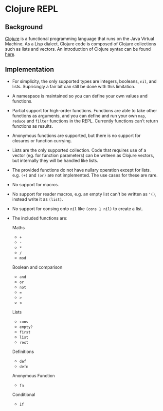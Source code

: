 # Clojure REPL
## Background
[Clojure](https://clojure.org/) is a functional programming language that runs on the Java Virtual Machine. As a Lisp dialect, Clojure code is composed of Clojure collections such as lists and vectors. An introduction of Clojure syntax can be found [here](https://learnxinyminutes.com/docs/clojure/).
## Implementation
- For simplicity, the only supported types are integers, booleans, `nil`, and lists. Suprisingly a fair bit can still be done with this limitation.
- A namespace is maintained so you can define your own values and functions.
- Partial support for high-order functions. Functions are able to take other functions as arguments, and you can define and run your own `map`, `reduce` and `filter` functions in the REPL. Currently functions can't return functions as results.
- Anonymous functions are supported, but there is no support for closures or function currying.
- Lists are the only supported collection. Code that requires use of a vector (eg. for function parameters) can be writeen as Clojure vectors, but internally they will be handled like lists.
- The provided functions do not have nullary operation except for lists. e.g. `(+)` and `(or)` are not implemented. The use cases for these are rare.
- No support for macros.
- No support for reader macros, e.g. an empty list can't be written as `'()`, instead write it as `(list)`.
- No support for consing onto `nil` like `(cons 1 nil)` to create a list.
- The included functions are:

  Maths
  - `+`
  - `-`
  - `*`
  - `/`
  - `mod`
    
  Boolean and comparison
  - `and`
  - `or`
  - `not`
  - `=`
  - `>`
  - `<`

  Lists
  - `cons`
  - `empty?`
  - `first`
  - `list`
  - `rest`
 
  Definitions
  - `def`
  - `defn`

  Anonymous Function
  - `fn`
 
  Conditional
  - `if`